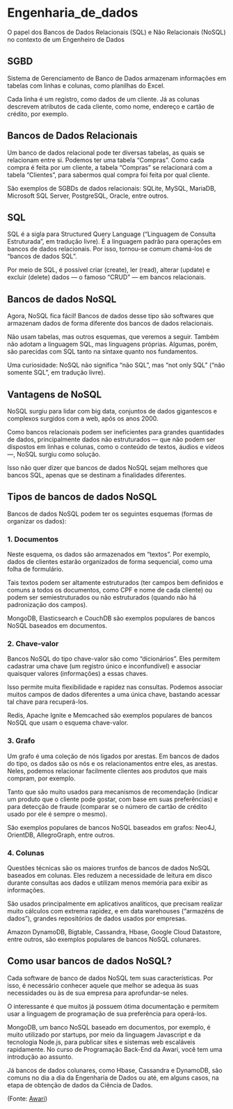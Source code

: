# Engenharia_de_dados
O papel dos Bancos de Dados Relacionais (SQL) e Não Relacionais (NoSQL) no contexto de um Engenheiro de Dados

## SGBD
Sistema de Gerenciamento de Banco de Dados armazenam informações em tabelas com linhas e colunas, como planilhas do Excel.

Cada linha é um registro, como dados de um cliente. Já as colunas descrevem atributos de cada cliente, como nome, endereço e cartão de crédito, por exemplo. 

## Bancos de Dados Relacionais
Um banco de dados relacional pode ter diversas tabelas, as quais se relacionam entre si. Podemos ter uma tabela “Compras”. Como cada compra é feita por um cliente, a tabela “Compras” se relacionará com a tabela “Clientes”, para sabermos qual compra foi feita por qual cliente.

São exemplos de SGBDs de dados relacionais: SQLite, MySQL, MariaDB, Microsoft SQL Server, PostgreSQL, Oracle, entre outros.

## SQL
SQL é a sigla para Structured Query Language (“Linguagem de Consulta Estruturada”, em tradução livre). É a linguagem padrão para operações em bancos de dados relacionais. Por isso, tornou-se comum chamá-los de “bancos de dados SQL”.

Por meio de SQL, é possível criar (create), ler (read), alterar (update) e excluir (delete) dados — o famoso “CRUD” — em bancos relacionais.

## Bancos de dados NoSQL
Agora, NoSQL fica fácil! Bancos de dados desse tipo são softwares que armazenam dados de forma diferente dos bancos de dados relacionais. 

Não usam tabelas, mas outros esquemas, que veremos a seguir. Também não adotam a linguagem SQL, mas linguagens próprias. Algumas, porém, são parecidas com SQL tanto na sintaxe quanto nos fundamentos.

Uma curiosidade: NoSQL não significa “não SQL”, mas “not only SQL” (“não somente SQL”, em tradução livre).

## Vantagens de NoSQL
NoSQL surgiu para lidar com big data, conjuntos de dados gigantescos e complexos surgidos com a web, após os anos 2000. 

Como bancos relacionais podem ser ineficientes para grandes quantidades de dados, principalmente dados não estruturados — que não podem ser dispostos em linhas e colunas, como o conteúdo de textos, áudios e vídeos —, NoSQL surgiu como solução.

Isso não quer dizer que bancos de dados NoSQL sejam melhores que bancos SQL, apenas que se destinam a finalidades diferentes.

## Tipos de bancos de dados NoSQL
Bancos de dados NoSQL podem ter os seguintes esquemas (formas de organizar os dados):

### 1. Documentos
Neste esquema, os dados são armazenados em “textos”. Por exemplo, dados de clientes estarão organizados de forma sequencial, como uma folha de formulário.

Tais textos podem ser altamente estruturados (ter campos bem definidos e comuns a todos os documentos, como CPF e nome de cada cliente) ou podem ser semiestruturados ou não estruturados (quando não há padronização dos campos).

MongoDB, Elasticsearch e CouchDB são exemplos populares de bancos NoSQL baseados em documentos.

### 2. Chave-valor
Bancos NoSQL do tipo chave-valor são como “dicionários”. Eles permitem cadastrar uma chave (um registro único e inconfundível) e associar quaisquer valores (informações) a essas chaves.

Isso permite muita flexibilidade e rapidez nas consultas. Podemos associar muitos campos de dados diferentes a uma única chave, bastando acessar tal chave para recuperá-los.

Redis, Apache Ignite e Memcached são exemplos populares de bancos NoSQL que usam o esquema chave-valor.

### 3. Grafo
Um grafo é uma coleção de nós ligados por arestas. Em bancos de dados do tipo, os dados são os nós e os relacionamentos entre eles, as arestas. Neles, podemos relacionar facilmente clientes aos produtos que mais compram, por exemplo. 

Tanto que são muito usados para mecanismos de recomendação (indicar um produto que o cliente pode gostar, com base em suas preferências) e para detecção de fraude (comparar se o número de cartão de crédito usado por ele é sempre o mesmo).

São exemplos populares de bancos NoSQL baseados em grafos: Neo4J, OrientDB, AllegroGraph, entre outros.

### 4. Colunas
Questões técnicas são os maiores trunfos de bancos de dados NoSQL baseados em colunas. Eles reduzem a necessidade de leitura em disco durante consultas aos dados e utilizam menos memória para exibir as informações.

São usados principalmente em aplicativos analíticos, que precisam realizar muito cálculos com extrema rapidez, e em data warehouses (“armazéns de dados”), grandes repositórios de dados usados por empresas.

Amazon DynamoDB, Bigtable, Cassandra, Hbase, Google Cloud Datastore, entre outros, são exemplos populares de bancos NoSQL colunares.

## Como usar bancos de dados NoSQL?
Cada software de banco de dados NoSQL tem suas características. Por isso, é necessário conhecer aquele que melhor se adequa às suas necessidades ou às de sua empresa para aprofundar-se neles.

O interessante é que muitos já possuem ótima documentação e permitem usar a linguagem de programação de sua preferência para operá-los.

MongoDB, um banco NoSQL baseado em documentos, por exemplo, é muito utilizado por startups, por meio da linguagem Javascript e da tecnologia Node.js, para publicar sites e sistemas web escaláveis rapidamente. No curso de Programação Back-End da Awari, você tem uma introdução ao assunto.

Já bancos de dados colunares, como Hbase, Cassandra e DynamoDB, são comuns no dia a dia da Engenharia de Dados ou até, em alguns casos, na etapa de obtenção de dados da Ciência de Dados.

(Fonte: [Awari](https://awari.com.br/banco-de-dados-nao-relacional/?utm_source=blog))
